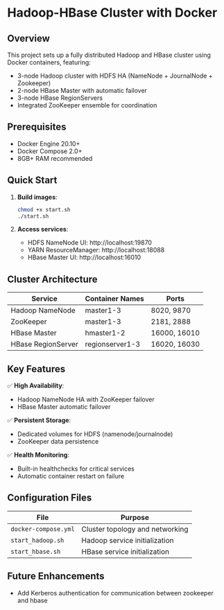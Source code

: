 # Hadoop-HBase Cluster with Docker

## Overview
This project sets up a fully distributed Hadoop and HBase cluster using Docker containers, featuring:
- 3-node Hadoop cluster with HDFS HA (NameNode + JournalNode + Zookeeper)
- 2-node HBase Master with automatic failover
- 3-node HBase RegionServers
- Integrated ZooKeeper ensemble for coordination

## Prerequisites
- Docker Engine 20.10+
- Docker Compose 2.0+
- 8GB+ RAM recommended

## Quick Start
1. **Build images**:
   ```bash
   chmod +x start.sh
   ./start.sh
   ```

2. **Access services**:
   - HDFS NameNode UI: http://localhost:19870
   - YARN ResourceManager: http://localhost:18088
   - HBase Master UI: http://localhost:16010

## Cluster Architecture
| Service          | Container Names  | Ports       |
|------------------|------------------|-------------|
| Hadoop NameNode  | master1-3        | 8020, 9870  |
| ZooKeeper        | master1-3        | 2181, 2888  |
| HBase Master     | hmaster1-2       | 16000, 16010|
| HBase RegionServer | regionserver1-3 | 16020, 16030|

## Key Features
✅ **High Availability**:
- Hadoop NameNode HA with ZooKeeper failover
- HBase Master automatic failover

✅ **Persistent Storage**:
- Dedicated volumes for HDFS (namenode/journalnode)
- ZooKeeper data persistence

✅ **Health Monitoring**:
- Built-in healthchecks for critical services
- Automatic container restart on failure

## Configuration Files
| File               | Purpose                          |
|--------------------|----------------------------------|
| `docker-compose.yml` | Cluster topology and networking |
| `start_hadoop.sh`  | Hadoop service initialization    |
| `start_hbase.sh`   | HBase service initialization     |

## Future Enhancements
- Add Kerberos authentication for communication between zookeeper and hbase
